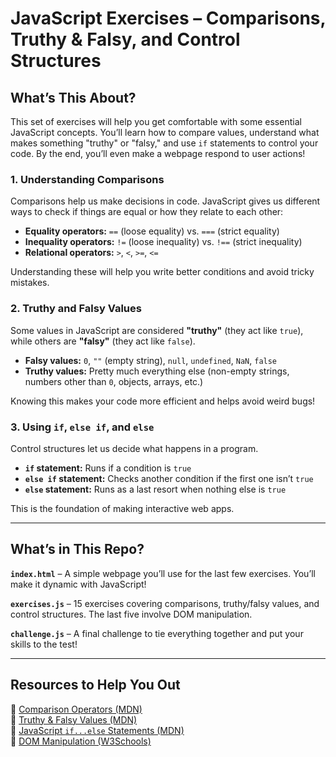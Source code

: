 # **JavaScript Exercises – Comparisons, Truthy & Falsy, and Control Structures**  

## **What’s This About?**  
This set of exercises will help you get comfortable with some essential JavaScript concepts. You’ll learn how to compare values, understand what makes something "truthy" or "falsy," and use `if` statements to control your code. By the end, you’ll even make a webpage respond to user actions!  

### **1. Understanding Comparisons**  
Comparisons help us make decisions in code. JavaScript gives us different ways to check if things are equal or how they relate to each other:  

- **Equality operators:** `==` (loose equality) vs. `===` (strict equality)  
- **Inequality operators:** `!=` (loose inequality) vs. `!==` (strict inequality)  
- **Relational operators:** `>`, `<`, `>=`, `<=`  

Understanding these will help you write better conditions and avoid tricky mistakes.  

### **2. Truthy and Falsy Values**  
Some values in JavaScript are considered **"truthy"** (they act like `true`), while others are **"falsy"** (they act like `false`).  

- **Falsy values:** `0`, `""` (empty string), `null`, `undefined`, `NaN`, `false`  
- **Truthy values:** Pretty much everything else (non-empty strings, numbers other than `0`, objects, arrays, etc.)  

Knowing this makes your code more efficient and helps avoid weird bugs!  

### **3. Using `if`, `else if`, and `else`**  
Control structures let us decide what happens in a program.  

- **`if` statement:** Runs if a condition is `true`  
- **`else if` statement:** Checks another condition if the first one isn’t `true`  
- **`else` statement:** Runs as a last resort when nothing else is `true`  

This is the foundation of making interactive web apps.  

---

## **What’s in This Repo?**  

**`index.html`** – A simple webpage you’ll use for the last few exercises. You’ll make it dynamic with JavaScript!  

**`exercises.js`** – 15 exercises covering comparisons, truthy/falsy values, and control structures. The last five involve DOM manipulation.  

**`challenge.js`** – A final challenge to tie everything together and put your skills to the test!  

---

## **Resources to Help You Out**  

🔹 [Comparison Operators (MDN)](https://developer.mozilla.org/en-US/docs/Web/JavaScript/Reference/Operators/Comparison_Operators)  
🔹 [Truthy & Falsy Values (MDN)](https://developer.mozilla.org/en-US/docs/Glossary/Truthy)  
🔹 [JavaScript `if...else` Statements (MDN)](https://developer.mozilla.org/en-US/docs/Web/JavaScript/Reference/Statements/if...else)  
🔹 [DOM Manipulation (W3Schools)](https://www.w3schools.com/js/js_htmldom.asp)  
